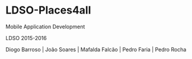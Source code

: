 # LDSO-Places4all

Mobile Application Development 

LDSO 2015-2016

Diogo Barroso | João Soares | Mafalda Falcão | Pedro Faria | Pedro Rocha
